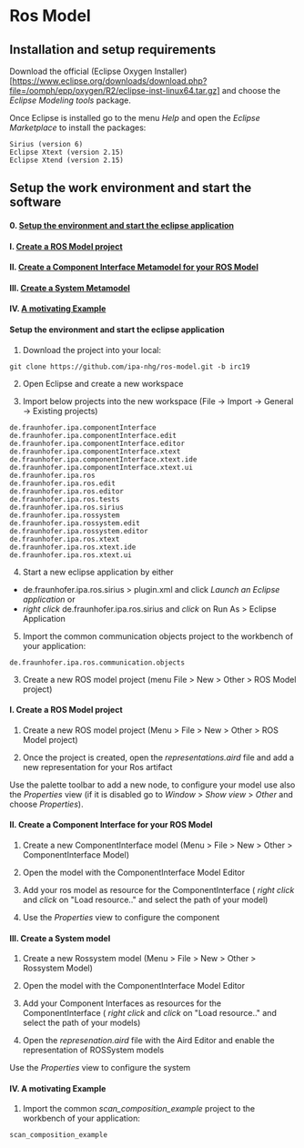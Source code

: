 # Ros Model

## Installation and setup requirements

Download the official (Eclipse Oxygen Installer)[https://www.eclipse.org/downloads/download.php?file=/oomph/epp/oxygen/R2/eclipse-inst-linux64.tar.gz] and choose the *Eclipse Modeling tools* package.

Once Eclipse is installed go to the menu *Help* and open the *Eclipse Marketplace* to install the packages:
```
Sirius (version 6)
Eclipse Xtext (version 2.15)
Eclipse Xtend (version 2.15)
```

## Setup the work environment and start the software

#### 0. <a href="#Setup">Setup the environment and start the eclipse application</a>
#### I. <a href="#RosArtifactProject">Create a ROS Model project</a>
#### II. <a href="#RosSRGatewayProject">Create a Component Interface Metamodel for your ROS Model</a>
#### III. <a href="#RosSystem">Create a System Metamodel</a>
#### IV. <a href="#Examples">A motivating Example</a>

#### Setup the environment and start the eclipse application <a id="Setup"/>

1.  Download the project into your local:
```
git clone https://github.com/ipa-nhg/ros-model.git -b irc19
```
2. Open Eclipse and create a new workspace

3. Import below projects into the new workspace (File -> Import -> General -> Existing projects)

```
de.fraunhofer.ipa.componentInterface
de.fraunhofer.ipa.componentInterface.edit
de.fraunhofer.ipa.componentInterface.editor
de.fraunhofer.ipa.componentInterface.xtext
de.fraunhofer.ipa.componentInterface.xtext.ide
de.fraunhofer.ipa.componentInterface.xtext.ui
de.fraunhofer.ipa.ros
de.fraunhofer.ipa.ros.edit
de.fraunhofer.ipa.ros.editor
de.fraunhofer.ipa.ros.tests
de.fraunhofer.ipa.ros.sirius
de.fraunhofer.ipa.rossystem
de.fraunhofer.ipa.rossystem.edit
de.fraunhofer.ipa.rossystem.editor
de.fraunhofer.ipa.ros.xtext
de.fraunhofer.ipa.ros.xtext.ide
de.fraunhofer.ipa.ros.xtext.ui

```
4. Start a new eclipse application by either
* de.fraunhofer.ipa.ros.sirius > plugin.xml and click *Launch an Eclipse application* or 
* *right click* de.fraunhofer.ipa.ros.sirius and *click* on Run As > Eclipse Application

5. Import the common communication objects project to the workbench of your application:
```
de.fraunhofer.ipa.ros.communication.objects
```
3. Create a new ROS model project (menu File > New > Other > ROS Model project)

#### I. Create a ROS Model project <a id="RosArtifactProject"/>

1. Create a new ROS model project (Menu > File > New > Other > ROS Model project)

2. Once the project is created, open the *representations.aird* file and add a new representation for your Ros artifact

Use the palette toolbar to add a new node, to configure your model use also the *Properties* view (if it is disabled go to *Window* > *Show view* > *Other* and choose *Properties*).

#### II. Create a Component Interface for your ROS Model <a id="RosSRGatewayProject"/>

1. Create a new ComponentInterface model (Menu > File > New > Other > ComponentInterface Model)

2. Open the model with the ComponentInterface Model Editor

3. Add your ros model as resource for the ComponentInterface ( *right click* and *click* on "Load resource.." and select the path of your model)

4. Use the *Properties* view to configure the component

#### III. Create a System model <a id="RosSystem"/>

1. Create a new Rossystem model (Menu > File > New > Other > Rossystem Model)

2. Open the model with the ComponentInterface Model Editor

3. Add your Component Interfaces as resources for the ComponentInterface ( *right click* and *click* on "Load resource.." and select the path of your models)

4. Open the *represenation.aird* file with the Aird Editor and enable the representation of ROSSystem models

 Use the *Properties* view to configure the system
 
 
#### IV. A motivating Example <a id="Examples"/>
 
1. Import the common *scan_composition_example* project to the workbench of your application:
```
scan_composition_example
```
 
